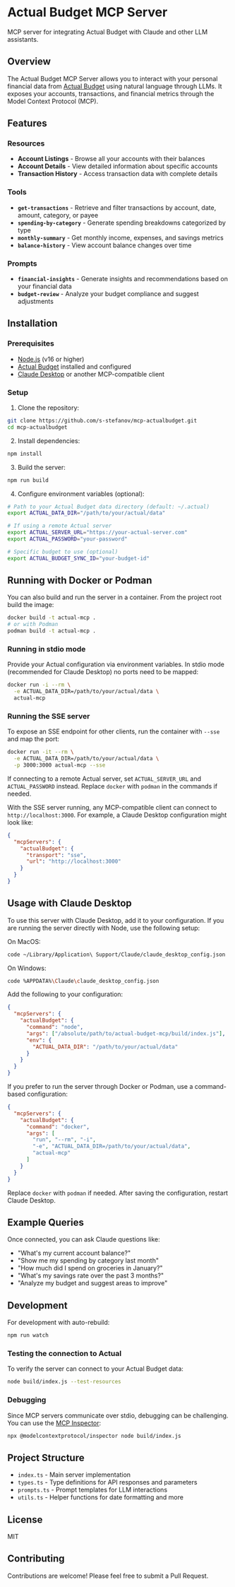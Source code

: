 # Actual Budget MCP Server

MCP server for integrating Actual Budget with Claude and other LLM assistants.

## Overview

The Actual Budget MCP Server allows you to interact with your personal financial data from [Actual Budget](https://actualbudget.com/) using natural language through LLMs. It exposes your accounts, transactions, and financial metrics through the Model Context Protocol (MCP).

## Features

### Resources
- **Account Listings** - Browse all your accounts with their balances
- **Account Details** - View detailed information about specific accounts
- **Transaction History** - Access transaction data with complete details

### Tools
- **`get-transactions`** - Retrieve and filter transactions by account, date, amount, category, or payee
- **`spending-by-category`** - Generate spending breakdowns categorized by type
- **`monthly-summary`** - Get monthly income, expenses, and savings metrics
- **`balance-history`** - View account balance changes over time

### Prompts
- **`financial-insights`** - Generate insights and recommendations based on your financial data
- **`budget-review`** - Analyze your budget compliance and suggest adjustments

## Installation

### Prerequisites
- [Node.js](https://nodejs.org/) (v16 or higher)
- [Actual Budget](https://actualbudget.com/) installed and configured
- [Claude Desktop](https://claude.ai/download) or another MCP-compatible client

### Setup

1. Clone the repository:
```bash
git clone https://github.com/s-stefanov/mcp-actualbudget.git
cd mcp-actualbudget
```

2. Install dependencies:
```bash
npm install
```

3. Build the server:
```bash
npm run build
```

4. Configure environment variables (optional):
```bash
# Path to your Actual Budget data directory (default: ~/.actual)
export ACTUAL_DATA_DIR="/path/to/your/actual/data"

# If using a remote Actual server
export ACTUAL_SERVER_URL="https://your-actual-server.com"
export ACTUAL_PASSWORD="your-password"

# Specific budget to use (optional)
export ACTUAL_BUDGET_SYNC_ID="your-budget-id"
```

## Running with Docker or Podman

You can also build and run the server in a container. From the project root build the image:

```bash
docker build -t actual-mcp .
# or with Podman
podman build -t actual-mcp .
```

### Running in stdio mode

Provide your Actual configuration via environment variables. In stdio mode (recommended for Claude Desktop) no ports need to be mapped:

```bash
docker run -i --rm \
  -e ACTUAL_DATA_DIR=/path/to/your/actual/data \
  actual-mcp
```

### Running the SSE server

To expose an SSE endpoint for other clients, run the container with `--sse` and map the port:

```bash
docker run -it --rm \
  -e ACTUAL_DATA_DIR=/path/to/your/actual/data \
  -p 3000:3000 actual-mcp --sse
```

If connecting to a remote Actual server, set `ACTUAL_SERVER_URL` and `ACTUAL_PASSWORD` instead. Replace `docker` with `podman` in the commands if needed.

With the SSE server running, any MCP-compatible client can connect to `http://localhost:3000`. For example, a Claude Desktop configuration might look like:

```json
{
  "mcpServers": {
    "actualBudget": {
      "transport": "sse",
      "url": "http://localhost:3000"
    }
  }
}
```

## Usage with Claude Desktop

To use this server with Claude Desktop, add it to your configuration. If you are running the server directly with Node, use the following setup:

On MacOS:
```bash
code ~/Library/Application\ Support/Claude/claude_desktop_config.json
```

On Windows:
```bash
code %APPDATA%\Claude\claude_desktop_config.json
```

Add the following to your configuration:
```json
{
  "mcpServers": {
    "actualBudget": {
      "command": "node",
      "args": ["/absolute/path/to/actual-budget-mcp/build/index.js"],
      "env": {
        "ACTUAL_DATA_DIR": "/path/to/your/actual/data"
      }
    }
  }
}
```

If you prefer to run the server through Docker or Podman, use a command-based configuration:

```json
{
  "mcpServers": {
    "actualBudget": {
      "command": "docker",
      "args": [
        "run", "--rm", "-i",
        "-e", "ACTUAL_DATA_DIR=/path/to/your/actual/data",
        "actual-mcp"
      ]
    }
  }
}
```

Replace `docker` with `podman` if needed. After saving the configuration, restart Claude Desktop.

## Example Queries

Once connected, you can ask Claude questions like:

- "What's my current account balance?"
- "Show me my spending by category last month"
- "How much did I spend on groceries in January?"
- "What's my savings rate over the past 3 months?"
- "Analyze my budget and suggest areas to improve"

## Development

For development with auto-rebuild:
```bash
npm run watch
```

### Testing the connection to Actual

To verify the server can connect to your Actual Budget data:
```bash
node build/index.js --test-resources
```

### Debugging

Since MCP servers communicate over stdio, debugging can be challenging. You can use the [MCP Inspector](https://github.com/modelcontextprotocol/inspector):

```bash
npx @modelcontextprotocol/inspector node build/index.js
```

## Project Structure

- `index.ts` - Main server implementation
- `types.ts` - Type definitions for API responses and parameters
- `prompts.ts` - Prompt templates for LLM interactions
- `utils.ts` - Helper functions for date formatting and more

## License

MIT

## Contributing

Contributions are welcome! Please feel free to submit a Pull Request.
